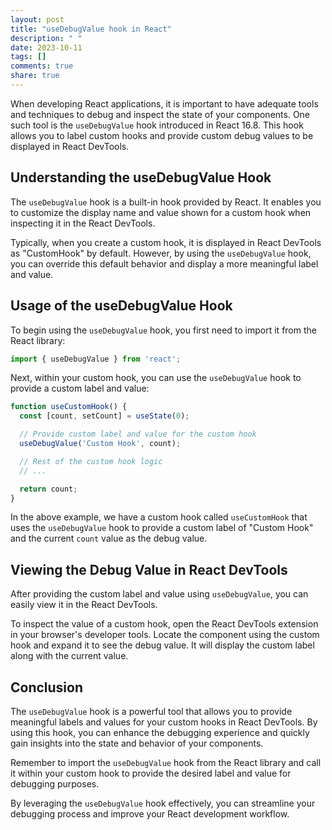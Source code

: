 ```yaml
---
layout: post
title: "useDebugValue hook in React"
description: " "
date: 2023-10-11
tags: []
comments: true
share: true
---
```


When developing React applications, it is important to have adequate tools and techniques to debug and inspect the state of your components. One such tool is the `useDebugValue` hook introduced in React 16.8. This hook allows you to label custom hooks and provide custom debug values to be displayed in React DevTools.

## Understanding the useDebugValue Hook

The `useDebugValue` hook is a built-in hook provided by React. It enables you to customize the display name and value shown for a custom hook when inspecting it in the React DevTools.

Typically, when you create a custom hook, it is displayed in React DevTools as "CustomHook" by default. However, by using the `useDebugValue` hook, you can override this default behavior and display a more meaningful label and value.

## Usage of the useDebugValue Hook

To begin using the `useDebugValue` hook, you first need to import it from the React library:

```jsx
import { useDebugValue } from 'react';
```

Next, within your custom hook, you can use the `useDebugValue` hook to provide a custom label and value:

```jsx
function useCustomHook() {
  const [count, setCount] = useState(0);

  // Provide custom label and value for the custom hook
  useDebugValue('Custom Hook', count);

  // Rest of the custom hook logic
  // ...

  return count;
}
```

In the above example, we have a custom hook called `useCustomHook` that uses the `useDebugValue` hook to provide a custom label of "Custom Hook" and the current `count` value as the debug value.

## Viewing the Debug Value in React DevTools

After providing the custom label and value using `useDebugValue`, you can easily view it in the React DevTools.

To inspect the value of a custom hook, open the React DevTools extension in your browser's developer tools. Locate the component using the custom hook and expand it to see the debug value. It will display the custom label along with the current value.

## Conclusion

The `useDebugValue` hook is a powerful tool that allows you to provide meaningful labels and values for your custom hooks in React DevTools. By using this hook, you can enhance the debugging experience and quickly gain insights into the state and behavior of your components.

Remember to import the `useDebugValue` hook from the React library and call it within your custom hook to provide the desired label and value for debugging purposes.

By leveraging the `useDebugValue` hook effectively, you can streamline your debugging process and improve your React development workflow.